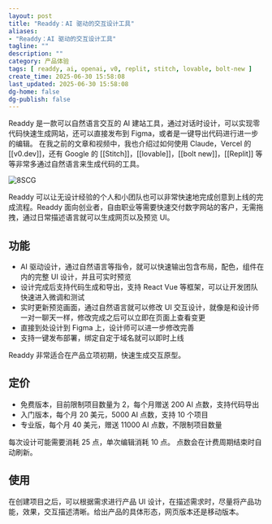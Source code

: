 ```yaml
---
layout: post
title: "Readdy：AI 驱动的交互设计工具"
aliases:
- "Readdy：AI 驱动的交互设计工具"
tagline: ""
description: ""
category: 产品体验
tags: [ readdy, ai, openai, v0, replit, stitch, lovable, bolt-new ]
create_time: 2025-06-30 15:58:08
last_updated: 2025-06-30 15:58:08
dg-home: false
dg-publish: false
---
```


Readdy 是一款可以自然语言交互的 AI 建站工具，通过对话时设计，可以实现零代码快速生成网站，还可以直接发布到 Figma，或者是一键导出代码进行进一步的编辑。 在我之前的文章和视频中，我也介绍过如何使用 Claude，Vercel 的 [[v0.dev]]，还有 Google 的 [[Stitch]]，[[lovable]]，[[bolt new]]，[[Replit]] 等等非常多通过自然语言来生成代码的工具。

![8SCG](https://photo.einverne.info/images/2025/06/30/8SCG.png)

Readdy 可以让无设计经验的个人和小团队也可以非常快速地完成创意到上线的完成流程。Readdy 面向创业者，自由职业等需要快速交付数字网站的客户，无需拖拽，通过日常描述语言就可以生成网页以及预览 UI。

## 功能

- AI 驱动设计，通过自然语言等指令，就可以快速输出包含布局，配色，组件在内的完整 UI 设计，并且可实时预览
- 设计完成后支持代码生成和导出，支持 React Vue 等框架，可以让开发团队快速进入微调和测试
- 实时更新预览画面，通过自然语言就可以修改 UI 交互设计，就像是和设计师一对一聊天一样，修改完成之后可以立即在页面上查看变更
- 直接到处设计到 Figma 上，设计师可以进一步修改完善
- 支持一键发布部署，绑定自定于域名就可以即时上线

Readdy 非常适合在产品立项初期，快速生成交互原型。

## 定价

- 免费版本，目前限制项目数量为 2，每个月赠送 200 AI 点数，支持代码导出
- 入门版本，每个月 20 美元，5000 AI 点数，支持 10 个项目
- 专业版，每个月 40 美元，赠送 11000 AI 点数，不限制项目数量

每次设计可能需要消耗 25 点，单次编辑消耗 10 点。 点数会在计费周期结束时自动刷新。

## 使用

在创建项目之后，可以根据需求进行产品 UI 设计，在描述需求时，尽量将产品功能，效果，交互描述清晰。给出产品的具体形态，网页版本还是移动版本。
